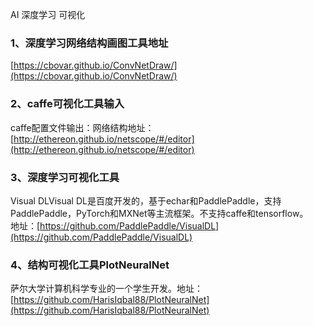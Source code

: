 AI 深度学习 可视化
<a name="b83d487b"></a>
### 1、深度学习网络结构画图工具地址
[https://cbovar.github.io/ConvNetDraw/](https://cbovar.github.io/ConvNetDraw/)
<a name="bWViB"></a>
### 2、caffe可视化工具输入
caffe配置文件输出：网络结构地址：[http://ethereon.github.io/netscope/#/editor](http://ethereon.github.io/netscope/#/editor)
<a name="jE8jK"></a>
### 3、深度学习可视化工具
Visual DLVisual DL是百度开发的，基于echar和PaddlePaddle，支持PaddlePaddle，PyTorch和MXNet等主流框架。不支持caffe和tensorflow。<br />地址：[https://github.com/PaddlePaddle/VisualDL](https://github.com/PaddlePaddle/VisualDL)
<a name="ZeaYC"></a>
### 4、结构可视化工具PlotNeuralNet
萨尔大学计算机科学专业的一个学生开发。地址：[https://github.com/HarisIqbal88/PlotNeuralNet](https://github.com/HarisIqbal88/PlotNeuralNet)
